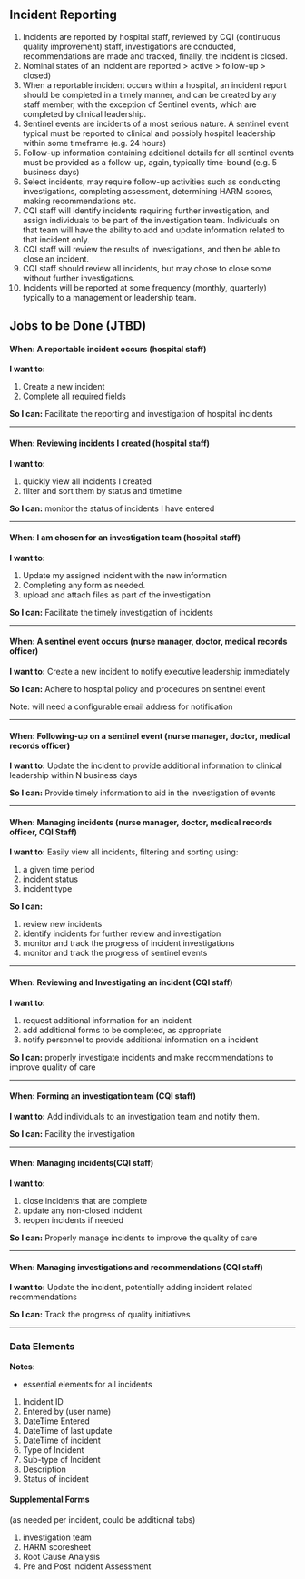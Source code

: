 ## Incident Reporting

1. Incidents are reported by hospital staff, reviewed by CQI (continuous quality improvement) staff, investigations are conducted, recommendations are made and tracked, finally, the incident is closed. 
2. Nominal states of an incident are reported > active > follow-up > closed)  
3. When a reportable incident occurs within a hospital, an incident report should be completed in a timely manner, and can be created by any staff member, with the exception of Sentinel events, which are completed by clinical leadership.  
4. Sentinel events are incidents of a most serious nature.  A sentinel event typical must be reported to clinical and possibly hospital leadership within some timeframe (e.g. 24 hours)  
5. Follow-up information containing additional details for all sentinel events must be provided as a follow-up, again, typically time-bound (e.g. 5 business days)  
6. Select incidents, may require follow-up activities such as conducting investigations, completing assessment, determining HARM scores, making recommendations etc.    
7. CQI staff will identify incidents requiring further investigation, and assign individuals to be part of the investigation team.  Individuals on that team will have the ability to add and update information related to that incident only.  
8. CQI staff will review the results of investigations, and then be able to close an incident.  
9. CQI staff should review all incidents, but may chose to close some without further investigations.  
10. Incidents will be reported at some frequency (monthly, quarterly) typically to a management or leadership team.  



## Jobs to be Done (JTBD)


#### When: A reportable incident occurs  (hospital staff)

**I want to:**  
 
1. Create a new incident  
2. Complete all required fields
 
**So I can:** Facilitate the reporting and investigation of hospital incidents

*** 
 
#### When: Reviewing incidents I created  (hospital staff) 

**I want to:**
   
1. quickly view all incidents I created  
2. filter and sort them by status and timetime


**So I can:** monitor the status of incidents I have entered

***
 
#### When: I am chosen for an investigation team  (hospital staff) 

**I want to:**
   
1. Update my assigned incident with the new information
2. Completing any form as needed.
3. upload and attach files as part of the investigation

**So I can:** Facilitate the timely investigation of incidents

*** 

#### When: A sentinel event occurs (nurse manager, doctor, medical records officer)

**I want to:**  Create a new incident to notify executive leadership immediately 
 
**So I can:** Adhere to hospital policy and procedures on sentinel event

Note:  will need a configurable email address for notification
 
*** 

#### When: Following-up on a sentinel event  (nurse manager, doctor, medical records officer) 

**I want to:**  Update the incident to provide additional information to clinical leadership within N business days

**So I can:** Provide timely information to aid in the investigation of events


***
 
#### When: Managing incidents (nurse manager, doctor, medical records officer, CQI Staff) 

**I want to:** Easily view all incidents, filtering and sorting using:

1. a given time period
2. incident status
3. incident type 

**So I can:**

1. review new incidents
2. identify incidents for further review and investigation
3. monitor and track the progress of incident investigations
4. monitor and track the progress of sentinel events 

*** 

#### When: Reviewing and Investigating an incident (CQI staff)

**I want to:**  

1. request additional information for an incident  
2. add additional forms to be completed, as appropriate
3. notify personnel to provide additional information on a incident
 
**So I can:** properly investigate incidents and make recommendations to improve quality of care

 
*** 

#### When: Forming an investigation team (CQI staff) 

**I want to:**  Add individuals to an investigation team and notify them.

**So I can:** Facility the investigation

***
 

#### When: Managing incidents(CQI staff) 

**I want to:**
 
1. close incidents that are complete  
2. update any non-closed incident  
3. reopen incidents if needed


**So I can:** Properly manage incidents to improve the quality of care

***

#### When: Managing investigations and recommendations (CQI staff) 


**I want to:**  Update the incident, potentially adding incident related recommendations


**So I can:**  Track the progress of quality initiatives



****************************************

### Data Elements

**Notes**: 

* essential elements for all incidents


1. Incident ID
2. Entered by   (user name)
3. DateTime Entered
4. DateTime of last update
5. DateTime of incident
6. Type of Incident
7. Sub-type of Incident 
8. Description
9. Status of incident  




#### Supplemental Forms
 (as needed per incident, could be additional tabs)

1. investigation team
2. HARM scoresheet  
3. Root Cause Analysis  
4. Pre and Post Incident Assessment
